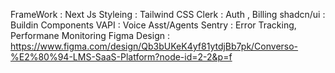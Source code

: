 FrameWork : Next Js
Styleing : Tailwind CSS
Clerk : Auth , Billing
shadcn/ui : Buildin Components
VAPI : Voice Asst/Agents
Sentry : Error Tracking, Performane Monitoring
Figma Design : https://www.figma.com/design/Qb3bUKeK4yf81ytdjBb7pk/Converso-%E2%80%94-LMS-SaaS-Platform?node-id=2-2&p=f

